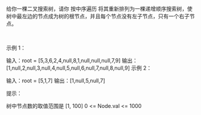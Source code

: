 给你一棵二叉搜索树，请你 按中序遍历 将其重新排列为一棵递增顺序搜索树，使树中最左边的节点成为树的根节点，并且每个节点没有左子节点，只有一个右子节点。

 

示例 1：


输入：root = [5,3,6,2,4,null,8,1,null,null,null,7,9]
输出：[1,null,2,null,3,null,4,null,5,null,6,null,7,null,8,null,9]
示例 2：


输入：root = [5,1,7]
输出：[1,null,5,null,7]
 

提示：

树中节点数的取值范围是 [1, 100]
0 <= Node.val <= 1000

